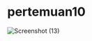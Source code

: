 # pertemuan10
![Screenshot (13)](https://github.com/urfavboy21/pertemuan10/assets/145315426/26cefce9-da61-4155-8830-1f848d081b36)
